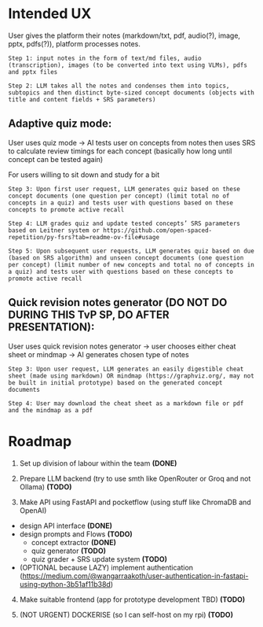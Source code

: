 # Intended UX

User gives the platform their notes (markdown/txt, pdf, audio(?), image, pptx, pdfs(?)), platform processes notes.

```
Step 1: input notes in the form of text/md files, audio (transcription), images (to be converted into text using VLMs), pdfs and pptx files

Step 2: LLM takes all the notes and condenses them into topics, subtopics and then distinct byte-sized concept documents (objects with title and content fields + SRS parameters)
```

## Adaptive quiz mode:

User uses quiz mode -> AI tests user on concepts from notes then uses SRS to calculate review timings for each concept (basically how long until concept can be tested again)

For users willing to sit down and study for a bit

```
Step 3: Upon first user request, LLM generates quiz based on these concept documents (one question per concept) (limit total no of concepts in a quiz) and tests user with questions based on these concepts to promote active recall

Step 4: LLM grades quiz and update tested concepts’ SRS parameters based on Leitner system or https://github.com/open-spaced-repetition/py-fsrs?tab=readme-ov-file#usage

Step 5: Upon subsequent user requests, LLM generates quiz based on due (based on SRS algorithm) and unseen concept documents (one question per concept) (limit number of new concepts and total no of concepts in a quiz) and tests user with questions based on these concepts to promote active recall
```

## Quick revision notes generator (DO NOT DO DURING THIS TvP SP, DO AFTER PRESENTATION):

User uses quick revision notes generator -> user chooses either cheat sheet or mindmap -> AI generates chosen type of notes

```
Step 3: Upon user request, LLM generates an easily digestible cheat sheet (made using markdown) OR mindmap (https://graphviz.org/, may not be built in initial prototype) based on the generated concept documents

Step 4: User may download the cheat sheet as a markdown file or pdf and the mindmap as a pdf 
```

# Roadmap

1. Set up division of labour within the team
**(DONE)**

2. Prepare LLM backend (try to use smth like OpenRouter or Groq and not Ollama)
**(TODO)**

3. Make API using FastAPI and pocketflow (using stuff like ChromaDB and OpenAI)

- design API interface **(DONE)**
- design prompts and Flows **(TODO)**
    - concept extractor **(DONE)**
    - quiz generator **(TODO)**
    - quiz grader + SRS update system **(TODO)**
- (OPTIONAL because LAZY) implement authentication (https://medium.com/@wangarraakoth/user-authentication-in-fastapi-using-python-3b51af11b38d)

4. Make suitable frontend (app for prototype development TBD) **(TODO)**

5. (NOT URGENT) DOCKERISE (so I can self-host on my rpi) **(TODO)**
